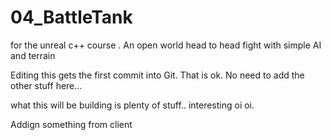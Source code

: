# 04_BattleTank
for the unreal c++ course . An open world head to head fight with simple AI and terrain

Editing this gets the first commit into Git. That is ok. No need to add the other stuff here...

what this will be building is plenty of stuff.. interesting oi oi. 

Addign something from client
